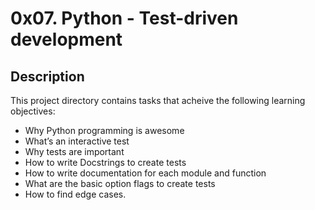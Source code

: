 # 0x07. Python - Test-driven development
## Description
This project directory contains tasks that acheive the following learning objectives:

* Why Python programming is awesome
* What’s an interactive test
* Why tests are important
* How to write Docstrings to create tests
* How to write documentation for each module and function
* What are the basic option flags to create tests
* How to find edge cases.
